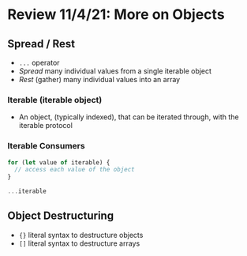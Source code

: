 # Review 11/4/21: More on Objects

## Spread / Rest

- `...` operator
- _Spread_ many individual values from a single iterable object
- _Rest_ (gather) many individual values into an array

### Iterable (iterable object)

- An object, (typically indexed), that can be iterated through, with the iterable protocol

### Iterable Consumers

```js
for (let value of iterable) {
  // access each value of the object
}
```

```js
...iterable
```

## Object Destructuring

- `{}` literal syntax to destructure objects
- `[]` literal syntax to destructure arrays
